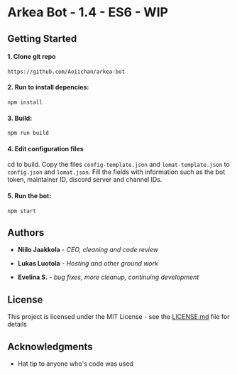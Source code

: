# Arkea Bot - 1.4 - ES6 - WIP

## Getting Started

#### 1. Clone git repo
```
https://github.com/Aoiichan/arkea-bot
```
#### 2. Run to install depencies:

```
npm install
```

#### 3. Build:

```
npm run build
```
#### 4. Edit configuration files 
cd to build.
Copy the files `config-template.json` and `lomat-template.json` to `config.json` and `lomat.json`. Fill the fields with information such as the bot token, maintainer ID, discord server and channel IDs. 

#### 5. Run the bot:

```
npm start
```

## Authors

* **Niilo Jaakkola** - *CEO, cleaning and code review*
* **Lukas Luotola** - *Hosting and other ground work*

* **Evelina S.** - *bug fixes, more cleanup, continuing development*

## License

This project is licensed under the MIT License - see the [LICENSE.md](LICENSE.md) file for details

## Acknowledgments

* Hat tip to anyone who's code was used

